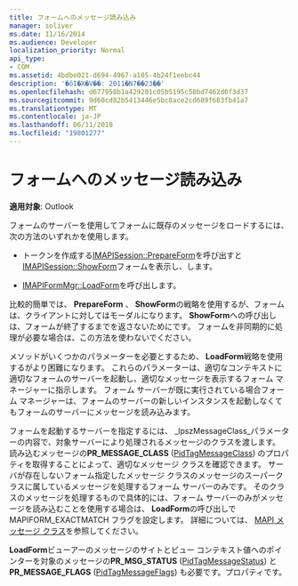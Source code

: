 ```yaml
---
title: フォームへのメッセージ読み込み
manager: soliver
ms.date: 11/16/2014
ms.audience: Developer
localization_priority: Normal
api_type:
- COM
ms.assetid: 4bdbe021-d694-4967-a105-4b24f1eebc44
description: '�ŏI�X�V��: 2011�N7��23��'
ms.openlocfilehash: d677958b1a429201c05b5195c58bd7462d0f3d37
ms.sourcegitcommit: 9d60cd82b5413446e5bc8ace2cd689f683fb41a7
ms.translationtype: MT
ms.contentlocale: ja-JP
ms.lasthandoff: 06/11/2018
ms.locfileid: "19801277"
---
```

# <a name="loading-a-message-into-a-form"></a>フォームへのメッセージ読み込み

  
  
**適用対象**: Outlook 
  
フォームのサーバーを使用してフォームに既存のメッセージをロードするには、次の方法のいずれかを使用します。
  
- トークンを作成する[IMAPISession::PrepareForm](imapisession-prepareform.md)を呼び出すと[IMAPISession::ShowForm](imapisession-showform.md)フォームを表示し、します。 
    
- [IMAPIFormMgr::LoadForm](imapiformmgr-loadform.md)を呼び出します。 
    
比較的簡単では、 **PrepareForm** 、 **ShowForm**の戦略を使用するが、フォームは、クライアントに対してはモーダルになります。 **ShowForm**への呼び出しは、フォームが終了するまでを返さないためにです。 フォームを非同期的に処理が必要な場合は、この方法を使わないでください。 
  
メソッドがいくつかのパラメーターを必要とするため、 **LoadForm**戦略を使用するがより困難になります。 これらのパラメーターは、適切なコンテキストに適切なフォームのサーバーを起動し、適切なメッセージを表示するフォーム マネージャーに指示します。 フォーム サーバーが既に実行されている場合フォーム マネージャーは、フォームのサーバーの新しいインスタンスを起動しなくてもフォームのサーバーにメッセージを読み込みます。 
  
フォームを起動するサーバーを指定するには、 _lpszMessageClass_パラメーターの内容で、対象サーバーにより処理されるメッセージのクラスを渡します。 読み込むメッセージの**PR_MESSAGE_CLASS** ([PidTagMessageClass](pidtagmessageclass-canonical-property.md)) のプロパティを取得することによって、適切なメッセージ クラスを確認できます。 サーバが存在しないフォーム指定したメッセージ クラスのメッセージのスーパークラスに属しているメッセージを処理するフォーム サーバーのみです。 そのクラスのメッセージを処理するもので具体的には、フォーム サーバーのみがメッセージを読み込むことを使用する場合は、 **LoadForm**の呼び出しで MAPIFORM_EXACTMATCH フラグを設定します。 詳細については、 [MAPI メッセージ クラス](mapi-message-classes.md)を参照してください。
  
 **LoadForm**ビューアーのメッセージのサイトとビュー コンテキスト値へのポインターを対象のメッセージの**PR_MSG_STATUS** ([PidTagMessageStatus](pidtagmessagestatus-canonical-property.md)) と**PR_MESSAGE_FLAGS** ([PidTagMessageFlags](pidtagmessageflags-canonical-property.md)) も必要です。プロパティです。
  

